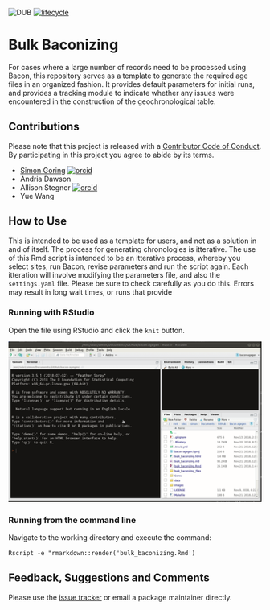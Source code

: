![DUB](https://img.shields.io/dub/l/vibe-d.svg)
 [![lifecycle](https://img.shields.io/badge/lifecycle-experimental-orange.svg)](https://www.tidyverse.org/lifecycle/#experimental)

# Bulk Baconizing

For cases where a large number of records need to be processed using Bacon, this repository serves as a template to generate the required age files in an organized fashion.  It provides default parameters for initial runs, and provides a tracking module to indicate whether any issues were encountered in the construction of the geochronological table.

## Contributions

Please note that this project is released with a [Contributor Code of Conduct](CODE_OF_CONDUCT.md). By participating in this project you agree to abide by its terms.

*   [Simon Goring](http://goring.org) [![orcid](https://img.shields.io/badge/orcid-0000--0002--2700--4605-brightgreen.svg)](https://orcid.org/0000-0002-2700-4605)
*   Andria Dawson
*   Allison Stegner [![orcid](https://img.shields.io/badge/orcid-0000--0002--1412--8203-brightgreen.svg)](https://orcid.org/0000-0002-1412-8203)
*   Yue Wang

## How to Use

This is intended to be used as a template for users, and not as a solution in and of itself.  The process for generating chronologies is itterative.  The use of this Rmd script is intended to be an itterative process, whereby you select sites, run Bacon, revise parameters and run the script again.  Each itteration will involve modifying the parameters file, and also the `settings.yaml` file.  Please be sure to check carefully as you do this.  Errors may result in long wait times, or runs that provide

### Running with RStudio

Open the file using RStudio and click the `knit` button.

![](images/bacon_knit.gif)

### Running from the command line

Navigate to the working directory and execute the command:

```
Rscript -e "rmarkdown::render('bulk_baconizing.Rmd')
```

## Feedback, Suggestions and Comments

Please use the [issue tracker](https://github.com/neotomadb/bulk-baconizing/issues) or email a package maintainer directly.
